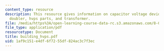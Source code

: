 ```yaml
---
content_type: resource
description: This resource gives information on capacitor voltage devider, voltage
  doubler, hvps parts, and transformer.
file: /media/https%3A/open-learning-course-data-rc.s3.amazonaws.com/8-02x-physics-ii-electricity-magnetism-with-an-experimental-focus-spring-2005/1af9c151e4df6f7255df824ac3c7f3ec_building_hvps.pdf
file_type: application/pdf
resourcetype: Document
title: building_hvps.pdf
uid: 1af9c151-e4df-6f72-55df-824ac3c7f3ec
---
```

